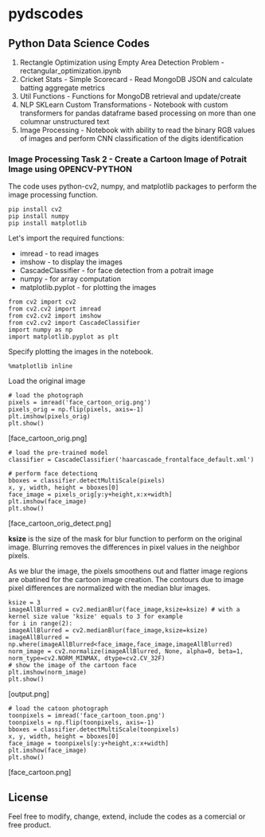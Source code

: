 # pydscodes
## Python Data Science Codes

1. Rectangle Optimization using Empty Area Detection Problem - rectangular_optimization.ipynb
2. Cricket Stats - Simple Scorecard - Read MongoDB JSON and calculate batting aggregate metrics
3. Util Functions - Functions for MongoDB retrieval and update/create
4. NLP SKLearn Custom Transformations - Notebook with custom transformers for pandas dataframe based processing on more than one columnar unstructured text
5. Image Processing - Notebook with ability to read the binary RGB values of images and perform CNN classification of the digits identification

### Image Processing Task 2 - Create a Cartoon Image of Potrait Image using OPENCV-PYTHON

The code uses python-cv2, numpy, and matplotlib packages to perform the image processing function.

```
pip install cv2
pip install numpy
pip install matplotlib
```
Let's import the required functions:

* imread - to read images
* imshow - to display the images
* CascadeClassifier - for face detection from a potrait image
* numpy - for array computation
* matplotlib.pyplot - for plotting the images
```
from cv2 import cv2
from cv2.cv2 import imread
from cv2.cv2 import imshow
from cv2.cv2 import CascadeClassifier
import numpy as np
import matplotlib.pyplot as plt
```
Specify plotting the images in the notebook.
```
%matplotlib inline
```
Load the original image
```
# load the photograph
pixels = imread('face_cartoon_orig.png')
pixels_orig = np.flip(pixels, axis=-1)
plt.imshow(pixels_orig)
plt.show()
```
[face_cartoon_orig.png]

```
# load the pre-trained model
classifier = CascadeClassifier('haarcascade_frontalface_default.xml')

# perform face detectionq
bboxes = classifier.detectMultiScale(pixels)
x, y, width, height = bboxes[0]
face_image = pixels_orig[y:y+height,x:x+width]
plt.imshow(face_image)
plt.show()
```
[face_cartoon_orig_detect.png]

**ksize** is the size of the mask for blur function to perform on the original image. Blurring removes the differences in pixel values in the neighbor pixels.

As we blur the image, the pixels smoothens out and flatter image regions are obatined for the cartoon image creation. The contours due to image pixel differences are normalized with the median blur images.
```
ksize = 3
imageAllBlurred = cv2.medianBlur(face_image,ksize=ksize) # with a kernel size value 'ksize' equals to 3 for example
for i in range(2):
imageAllBlurred = cv2.medianBlur(face_image,ksize=ksize)
imageAllBlurred = np.where(imageAllBlurred<face_image,face_image,imageAllBlurred)
norm_image = cv2.normalize(imageAllBlurred, None, alpha=0, beta=1, norm_type=cv2.NORM_MINMAX, dtype=cv2.CV_32F)
# show the image of the cartoon face
plt.imshow(norm_image)
plt.show()
```
[output.png]
```
# load the catoon photograph
toonpixels = imread('face_cartoon_toon.png')
toonpixels = np.flip(toonpixels, axis=-1) 
bboxes = classifier.detectMultiScale(toonpixels)
x, y, width, height = bboxes[0]
face_image = toonpixels[y:y+height,x:x+width]
plt.imshow(face_image)
plt.show()
```
[face_cartoon.png]

## License
Feel free to modify, change, extend, include the codes as a comercial or free product.
